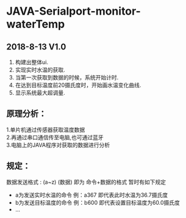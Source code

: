 # JAVA-Serialport-monitor-waterTemp

## 2018-8-13 V1.0
1. 构建出整体ui.
2. 实现实时水温的获取.
3. 当第一次获取到数据的时候，系统开始计时. 
4. 在达到目标温度前20摄氏度时，开始画水温变化曲线.
5. 显示系统最大超调量.

## 原理分析：  
1.单片机通过传感器获取温度数据  
2.再通过串口通信传至电脑,也可通过蓝牙  
3.电脑上的JAVA程序对获取的数据进行分析  

## 规定：  
数据发送格式 : (a~z) (数据) 即为 命令+数据的格式
暂时有如下规定 
* a为发送实时水温的命令 例：a367 即代表此时水温为36.7摄氏度
* b为发送目标温度的命令 例：b600 即代表设置目标温度为60.0摄氏度
* ...











